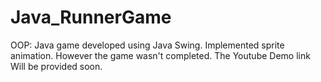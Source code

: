 # Java_RunnerGame
OOP: Java game developed using Java Swing. Implemented sprite animation. However the game wasn't completed.
The Youtube Demo link Will be provided soon.
